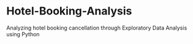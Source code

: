 # Hotel-Booking-Analysis
Analyzing hotel booking cancellation through Exploratory Data Analysis using Python
